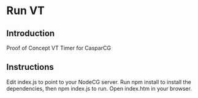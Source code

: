# Run VT
## Introduction

Proof of Concept VT Timer for CasparCG

## Instructions

Edit index.js to point to your NodeCG server. Run npm install to install the dependencies, then npm index.js to run. Open index.htm in your browser.
